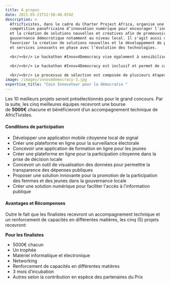 ```yaml
---
title: À propos
date: 2021-05-21T12:58:40.074Z
description: >
  AfricTivistes, dans le cadre du Charter Project Africa, organise une
  compétition panafricaine d’innovation numérique pour encourager l'innovation
  et la création de solutions nouvelles et créatives afin de promouvoir la
  gouvernance démocratique notamment au niveau local. Il s'agit aussi de
  favoriser la création de solutions nouvelles et le développement de produits
  et services innovants en phase avec l’évolution des technologies. 

  <br/><br/> Le hackathon #Innov4Democracy vise également à sensibiliser les populations à la Charte africaine pour la démocratie, les élections et la bonne gouvernance (CADEG) et à encourager la participation des militants citoyens, des jeunes issus des organisations communautaires de base (OCB), les acteurs de la société civile les blogueurs, les web activistes et les professionnels des médias à sa mise en œuvre.

  <br/><br/> Le hackathon #Innov4Democracy est inclusif et permet de cartographier les meilleures solutions numériques portées par de jeunes africains. Chaque citoyen d'un pays africain pourrait voter pour les un des dix solutions numériques présélectionnés sur la base de l'originalité, de la réplicabilité ou de L’impact du projet dans l’avancement de la démocratie et de la bonne gouvernance.

  <br/><br/> Le processus de sélection est composée de plusieurs étapes qui ont chacune leur importance pour récompenser les meilleures innovations  lors d’un événement majeur continental qui se tiendra en 2024 dans une capitale africaine. <br/><br/>
image: /images/innov4democracy-3.jpg
expertise_title: "Coin Innovateur pour la démocratie "
---
```

Les 10 meilleurs projets seront présélectionnés pour le grand concours. Par la suite, les cinq meilleures équipes recevront une bourse de **5000€** chacune et bénéficieront d’un accompagnement technique de AfricTivistes.

#### Conditions de participation

* Développer une application mobile citoyenne local de signal 
* Créer une plateforme en ligne pour la surveillance électorale
* Concevoir une application de formation en ligne pour les jeunes
* Créer une plateforme en ligne pour la participation citoyenne dans la prise de décision locale
* Concevoir un outil de visualisation des données pour permettre la transparence des dépenses publiques
* Proposer une solution innovante pour la promotion de la participation des femmes et des jeunes dans la gouvernance locale
* Créer une solution numérique pour faciliter l'accès à l'information publique 

#### Avantages et Récompenses

Outre le fait que les finalistes recevront un accompagnement technique et un renforcement de capacités en différentes matières, les cinq (5) projets recevront:

**Pour les finalistes**

* 5000€ chacun
* Un trophée
* Matériel informatique et électronique
* Networking
* Renforcement de capacités en différentes matières
* 3 mois d’incubation 
* Autres selon la contribution en espèce des partenaires du Prix